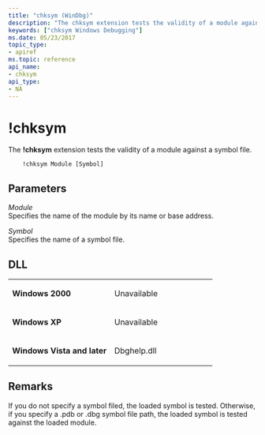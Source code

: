 ```yaml
---
title: "chksym (WinDbg)"
description: "The chksym extension tests the validity of a module against a symbol file."
keywords: ["chksym Windows Debugging"]
ms.date: 05/23/2017
topic_type:
- apiref
ms.topic: reference
api_name:
- chksym
api_type:
- NA
---
```


# !chksym


The **!chksym** extension tests the validity of a module against a symbol file.

```dbgsyntax
    !chksym Module [Symbol] 
```

## Parameters


<span id="_______Module______"></span><span id="_______module______"></span><span id="_______MODULE______"></span> *Module*   
Specifies the name of the module by its name or base address.

<span id="_______Symbol______"></span><span id="_______symbol______"></span><span id="_______SYMBOL______"></span> *Symbol*   
Specifies the name of a symbol file.

## DLL

<table>
<colgroup>
<col width="50%" />
<col width="50%" />
</colgroup>
<tbody>
<tr class="odd">
<td align="left"><p><strong>Windows 2000</strong></p></td>
<td align="left"><p>Unavailable</p></td>
</tr>
<tr class="even">
<td align="left"><p><strong>Windows XP</strong></p></td>
<td align="left"><p>Unavailable</p></td>
</tr>
<tr class="odd">
<td align="left"><p><strong>Windows Vista and later</strong></p></td>
<td align="left"><p>Dbghelp.dll</p></td>
</tr>
</tbody>
</table>

 

## Remarks

If you do not specify a symbol filed, the loaded symbol is tested. Otherwise, if you specify a .pdb or .dbg symbol file path, the loaded symbol is tested against the loaded module.

 

 






